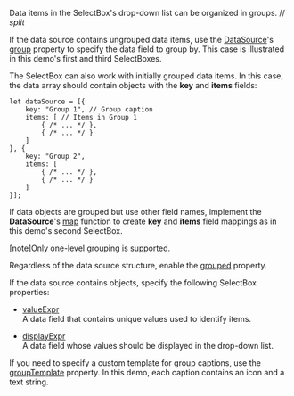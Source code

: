 Data items in the SelectBox's drop-down list can be organized in groups.
// _split_

If the data source contains ungrouped data items, use the [DataSource](/Documentation/ApiReference/Data_Layer/DataSource/)'s [group](/Documentation/ApiReference/Data_Layer/DataSource/Configuration/#group) property to specify the data field to group by. This case is illustrated in this demo's first and third SelectBoxes.

The SelectBox can also work with initially grouped data items. In this case, the data array should contain objects with the **key** and **items** fields:

    let dataSource = [{
        key: "Group 1", // Group caption 
        items: [ // Items in Group 1
            { /* ... */ },
            { /* ... */ }
        ]
    }, {
        key: "Group 2",
        items: [
            { /* ... */ },
            { /* ... */ }
        ]
    }];

If data objects are grouped but use other field names, implement the **DataSource**'s [map](/Documentation/ApiReference/Data_Layer/DataSource/Configuration/#map) function to create **key** and **items** field mappings as in this demo's second SelectBox.

[note]Only one-level grouping is supported.

Regardless of the data source structure, enable the [grouped](/Documentation/ApiReference/UI_Components/dxSelectBox/Configuration/#grouped) property.

If the data source contains objects, specify the following SelectBox properties:

* [valueExpr](/Documentation/ApiReference/UI_Components/dxSelectBox/Configuration/#valueExpr)            
A data field that contains unique values used to identify items.

* [displayExpr](/Documentation/ApiReference/UI_Components/dxSelectBox/Configuration/#displayExpr)             
A data field whose values should be displayed in the drop-down list.

If you need to specify a custom template for group captions, use the [groupTemplate](/Documentation/ApiReference/UI_Components/dxSelectBox/Configuration/#groupTemplate) property. In this demo, each caption contains an icon and a text string.
